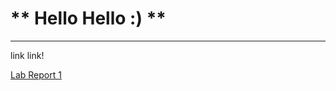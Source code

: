 # ** Hello Hello :) ** 

---

link link!

[Lab Report 1](https://lotusrn.github.io/cse15l-lab-reports/labreport1.html)


